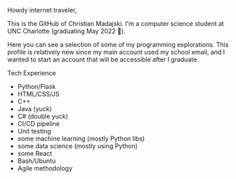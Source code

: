 Howdy internet traveler,

This is the GitHub of Christian Madajski.
I'm a computer science student at UNC Charlotte (graduating May 2022 🥳).

Here you can see a selection of some of my programming explorations. This profile is
relatively new since my main account used my school email, and I wanted to start 
an account that will be accessible after I graduate.

Tech Experience
- Python/Flask
- HTML/CSS/JS
- C++
- Java (yuck)
- C# (double yuck)
- CI/CD pipeline
- Unit testing
- some machine learning (mostly Python libs)
- some data science (mostly using Python)
- some React
- Bash/Ubuntu
- Agile methodology
